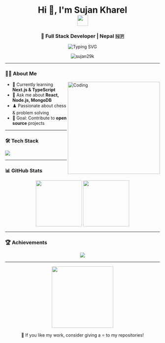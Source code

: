 <h1 align="center">
  Hi 👋, I'm Sujan Kharel
  <br/>
  <img src="https://media.giphy.com/media/hvRJCLFzcasrR4ia7z/giphy.gif" width="35">
</h1>

<h3 align="center">🚀 Full Stack Developer | Nepal 🇳🇵</h3>

<p align="center">
  <img src="https://readme-typing-svg.herokuapp.com?font=Fira+Code&pause=1000&color=36BCF7&center=true&vCenter=true&width=500&lines=Full+Stack+Developer;MERN+Stack+Enthusiast;Chess+Lover;Always+Learning" alt="Typing SVG" />
</p>

<p align="center">
  <img src="https://komarev.com/ghpvc/?username=sujan29k&label=Profile%20views&color=0e75b6&style=flat" alt="sujan29k" />
</p>

---

### 🧑‍💻 About Me
<img align="right" alt="Coding" width="300" src="https://media.giphy.com/media/qgQUggAC3Pfv687qPC/giphy.gif">

- 🌱 Currently learning **Next.js & TypeScript**
- 💬 Ask me about **React, Node.js, MongoDB**
- ♟️ Passionate about chess & problem solving
- 🎯 Goal: Contribute to **open source** projects

---

### 🛠️ Tech Stack
<p>
  <img src="https://skillicons.dev/icons?i=c,cpp,css,html,js,ts,react,nodejs,express,mongodb,tailwind,python,postman" />
</p>

---

### 📊 GitHub Stats
<p align="center">
  <img src="https://github-readme-stats.vercel.app/api?username=sujan29k&show_icons=true&theme=tokyonight" height="150"/>
  <img src="https://github-readme-streak-stats.herokuapp.com/?user=sujan29k&theme=tokyonight" height="150"/>
</p>

---

### 🏆 Achievements
<p align="center">
  <img src="https://github-profile-trophy.vercel.app/?username=sujan29k&theme=algolia&no-frame=true&margin-w=10&margin-h=10" />
</p>

---

<p align="center">
  <img src="https://media.giphy.com/media/jRf5fsn8G6YaogAWxn/giphy.gif" width="200" />
</p>

<p align="center">
  💙 If you like my work, consider giving a ⭐ to my repositories!
</p>
